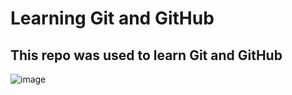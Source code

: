 # Learning Git and GitHub

## This repo was used to learn Git and GitHub

![image](https://user-images.githubusercontent.com/26205122/122266390-6d807d00-cee2-11eb-93ce-94634b681ad5.png)
